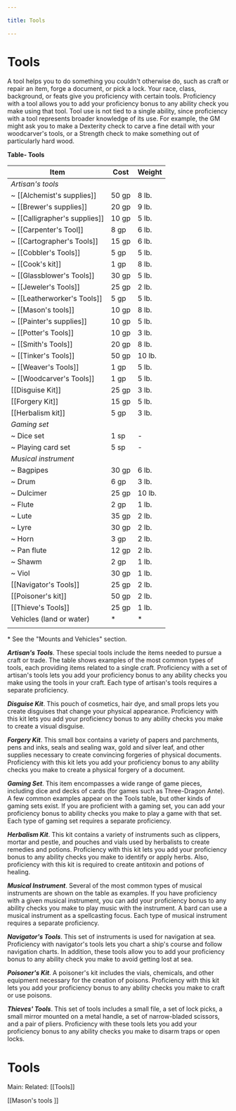 --- 
title: Tools 
---
# Tools

A tool helps you to do something you couldn't otherwise do, such as craft or repair an item, forge a document, or pick a lock. Your race, class, background, or feats give you proficiency with certain tools. Proficiency with a tool allows you to add your proficiency bonus to any ability check you make using that tool. Tool use is not tied to a single ability, since proficiency with a tool represents broader knowledge of its use. For example, the GM might ask you to make a Dexterity check to carve a fine detail with your woodcarver's tools, or a Strength check to make something out of particularly hard wood.

**Table- Tools**

| Item                      | Cost  | Weight |
|---------------------------|-------|--------|
| *Artisan's tools*         |       |        |
| ~ [[Alchemist's supplies]]    | 50 gp | 8 lb.  |
| ~ [[Brewer's supplies]]      | 20 gp | 9 lb.  |
| ~ [[Calligrapher's supplies]] | 10 gp | 5 lb.  |
| ~ [[Carpenter's Tool]]       | 8 gp  | 6 lb.  |
| ~ [[Cartographer's Tools]]   | 15 gp | 6 lb.  |
| ~ [[Cobbler's Tools]]        | 5 gp  | 5 lb.  |
| ~ [[Cook's kit]]         | 1 gp  | 8 lb.  |
| ~ [[Glassblower's Tools]]     | 30 gp | 5 lb.  |
| ~ [[Jeweler's Tools]]         | 25 gp | 2 lb.  |
| ~ [[Leatherworker's Tools]]   | 5 gp  | 5 lb.  |
| ~ [[Mason's tools]]          | 10 gp | 8 lb.  |
| ~ [[Painter's supplies]]      | 10 gp | 5 lb.  |
| ~ [[Potter's Tools]]          | 10 gp | 3 lb.  |
| ~ [[Smith's Tools]]           | 20 gp | 8 lb.  |
| ~ [[Tinker's Tools]]          | 50 gp | 10 lb. |
| ~ [[Weaver's Tools]]          | 1 gp  | 5 lb.  |
| ~ [[Woodcarver's Tools]]      | 1 gp  | 5 lb.  |
| [[Disguise Kit]]              | 25 gp | 3 lb.  |
| [[Forgery Kit]]              | 15 gp | 5 lb.  |
| [[Herbalism kit]]          | 5 gp  | 3 lb.  |
|*Gaming set*              |       |        |
| ~ Dice set                | 1 sp  | -      |
| ~ Playing card set        | 5 sp  | -      |
| *Musical instrument*      |       |        |
| ~ Bagpipes                | 30 gp | 6 lb.  |
| ~ Drum                    | 6 gp  | 3 lb.  |
| ~ Dulcimer                | 25 gp | 10 lb. |
| ~ Flute                   | 2 gp  | 1 lb.  |
| ~ Lute                    | 35 gp | 2 lb.  |
| ~ Lyre                    | 30 gp | 2 lb.  |
| ~ Horn                    | 3 gp  | 2 lb.  |
| ~ Pan flute               | 12 gp | 2 lb.  |
| ~ Shawm                   | 2 gp  | 1 lb.  |
| ~ Viol                    | 30 gp | 1 lb.  |
| [[Navigator's Tools]]         | 25 gp | 2 lb.  |
| [[Poisoner's kit]]           | 50 gp | 2 lb.  |
| [[Thieve's Tools]]           | 25 gp | 1 lb.  |
| Vehicles (land or water)  | *     | *      |
|                           |       |        |

\* See the "Mounts and Vehicles" section.

***Artisan's Tools***. These special tools include the items needed to pursue a craft or trade. The table shows examples of the most common types of tools, each providing items related to a single craft. Proficiency with a set of artisan's tools lets you add your proficiency bonus to any ability checks you make using the tools in your craft. Each type of artisan's tools requires a separate proficiency.

***Disguise Kit***. This pouch of cosmetics, hair dye, and small props lets you create disguises that change your physical appearance. Proficiency with this kit lets you add your proficiency bonus to any ability checks you make to create a visual disguise.

***Forgery Kit***. This small box contains a variety of papers and parchments, pens and inks, seals and sealing wax, gold and silver leaf, and other supplies necessary to create convincing forgeries of physical documents. Proficiency with this kit lets you add your proficiency bonus to any ability checks you make to create a physical forgery of a document.

***Gaming Set***. This item encompasses a wide range of game pieces, including dice and decks of cards (for games such as Three-Dragon Ante). A few common examples appear on the Tools table, but other kinds of gaming sets exist. If you are proficient with a gaming set, you can add your proficiency bonus to ability checks you make to play a game with that set. Each type of gaming set requires a separate proficiency.

***Herbalism Kit***. This kit contains a variety of instruments such as clippers, mortar and pestle, and pouches and vials used by herbalists to create remedies and potions. Proficiency with this kit lets you add your proficiency bonus to any ability checks you make to identify or apply herbs. Also, proficiency with this kit is required to create antitoxin and potions of healing.

***Musical Instrument***. Several of the most common types of musical instruments are shown on the table as examples. If you have proficiency with a given musical instrument, you can add your proficiency bonus to any ability checks you make to play music with the instrument. A bard can use a musical instrument as a spellcasting focus. Each type of musical instrument requires a separate proficiency.

***Navigator's Tools***. This set of instruments is used for navigation at sea. Proficiency with navigator's tools lets you chart a ship's course and follow navigation charts. In addition, these tools allow you to add your proficiency bonus to any ability check you make to avoid getting lost at sea.

***Poisoner's Kit***. A poisoner's kit includes the vials, chemicals, and other equipment necessary for the creation of poisons. Proficiency with this kit lets you add your proficiency bonus to any ability checks you make to craft or use poisons.

***Thieves' Tools***. This set of tools includes a small file, a set of lock picks, a small mirror mounted on a metal handle, a set of narrow-bladed scissors, and a pair of pliers. Proficiency with these tools lets you add your proficiency bonus to any ability checks you make to disarm traps or open locks.



# Tools
Main:
Related: [[Tools]]

[[Mason's tools ]]

